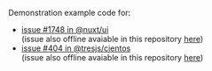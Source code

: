 Demonstration example code for:

- [issue #1748 in @nuxt/ui](https://github.com/nuxt/ui/issues/1748)  
  (issue also offline avaiable in this repository [here](./issue-nuxt-ui-1748.md))
- [issue #404 in @tresjs/cientos](https://github.com/Tresjs/cientos/issues/404)  
  (issue also offline avaiable in this repository [here](./issue-tresjs-cientos-404.md))
